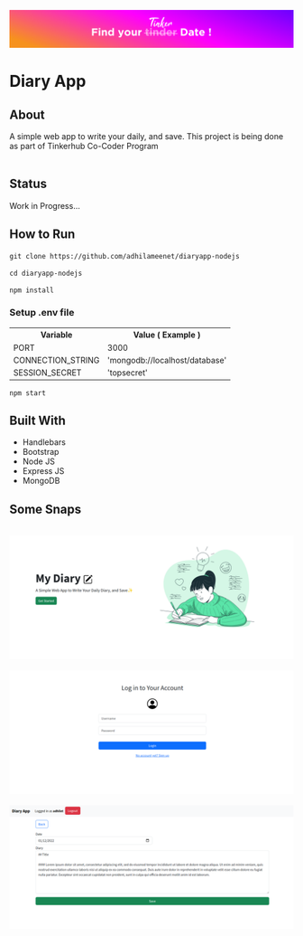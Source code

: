 ![bg](https://raw.githubusercontent.com/Ann-T-George/tinkerhub_co_coder/main/pics/bg.png)

# **Diary App**

## About 
A simple web app to write your daily, and save. This project is being done as part of Tinkerhub Co-Coder Program
<br><br>

## Status
Work in Progress...

## How to Run


```
git clone https://github.com/adhilameenet/diaryapp-nodejs

```

```
cd diaryapp-nodejs

```
```
npm install

```
### Setup .env file

<table>
 <tr>
  <th>Variable</th>
  <th>Value ( Example ) </th>
 </tr>
 <tr>
     <td>PORT</td>
     <td>3000</td>
 </tr>
 <tr>
     <td>CONNECTION_STRING</td>
     <td>'mongodb://localhost/database'</td>
 </tr>
 <tr>
     <td>SESSION_SECRET</td>
     <td>'topsecret'</td>
 </tr>
</table>

```
npm start

```
## Built With
- Handlebars
- Bootstrap
- Node JS
- Express JS
- MongoDB

## Some Snaps
<br>
<img src="./preview/snap1.png" width='700'><br><br>
<img src="./preview/snap2.png" width='700'><br><br>
<img src="./preview/snap3.png" width='700'>
